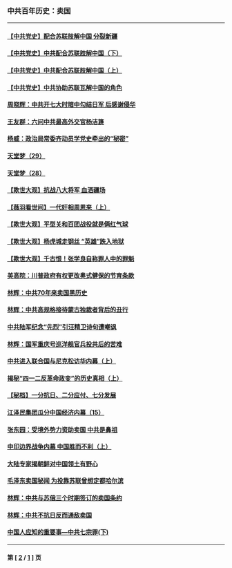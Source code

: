### 中共百年历史：卖国
---
#### [【中共党史】配合苏联肢解中国 分裂新疆](../../pages/nf1176117/n13040700.md) 
#### [【中共党史】中共配合苏联肢解中国（下）](../../pages/nf1176117/n13035660.md) 
#### [【中共党史】中共配合苏联肢解中国（上）](../../pages/nf1176117/n13030262.md) 
#### [【中共党史】中共协助苏联瓦解中国的角色](../../pages/nf1176117/n13018109.md) 
#### [周晓辉：中共开七大时暗中勾结日军 后感谢侵华](../../pages/nf1176117/n12921960.md) 
#### [王友群：六问中共最高外交官杨洁篪](../../pages/nf1176117/n12836495.md) 
#### [杨威：政治局常委齐动员学党史牵出的“秘密”](../../pages/nf1176117/n12764642.md) 
#### [天堂梦（29）](../../pages/nf1176117/n12408465.md) 
#### [天堂梦（28）](../../pages/nf1176117/n12408309.md) 
#### [【欺世大观】抗战八大将军 血洒疆场](../../pages/nf1176117/n12357044.md) 
#### [【薇羽看世间】一代奸相周恩来（上）](../../pages/nf1176117/n12401109.md) 
#### [【欺世大观】平型关和百团战役就是俩红气球](../../pages/nf1176117/n12359157.md) 
#### [【欺世大观】杨虎城走钢丝 “英雄”跌入地狱](../../pages/nf1176117/n12358840.md) 
#### [【欺世大观】千古恨！张学良自称罪人中的罪魁](../../pages/nf1176117/n12358629.md) 
#### [美高院：川普政府有权更改奥式健保的节育条款](../../pages/nf1176117/n12242171.md) 
#### [林辉：中共70年来卖国黑历史](../../pages/nf1176117/n11552181.md) 
#### [林辉：中共高规格接待蒙古独裁者背后的丑行](../../pages/nf1176117/n11225005.md) 
#### [中共陆军纪念“先烈”引汪精卫诗句遭嘲讽](../../pages/nf1176117/n11153345.md) 
#### [林辉：国军重庆号巡洋舰官兵投共后的苦难](../../pages/nf1176117/n10997801.md) 
#### [中共进入联合国与尼克松访华内幕（上）](../../pages/nf1176117/n10138788.md) 
#### [揭秘“四一二反革命政变”的历史真相（上）](../../pages/nf1176117/n9996650.md) 
#### [【秘档】一分抗日、二分应付、七分发展](../../pages/nf1176117/n9331484.md) 
#### [江泽民集团瓜分中国经济内幕（15）](../../pages/nf1176117/n9268584.md) 
#### [张东园：受境外势力资助卖国 中共是鼻祖](../../pages/nf1176117/n9272480.md) 
#### [中印边界战争内幕 中国胜而不利（上）](../../pages/nf1176117/n9252458.md) 
#### [大陆专家揭朝鲜对中国领土有野心](../../pages/nf1176117/n9074056.md) 
#### [毛泽东卖国秘闻 为投靠苏联曾想定都哈尔滨](../../pages/nf1176117/n9058631.md) 
#### [林辉：中共与苏俄三个时期签订的卖国条约](../../pages/nf1176117/n9036062.md) 
#### [林辉：中共不抗日反而通敌卖国](../../pages/nf1176117/n8840492.md) 
#### [中国人应知的重要事—中共七宗罪(下)](../../pages/nf1176117/n8823799.md) 

---
#### 第 [ [2](./2.md) / [1](./1.md) ] 页
